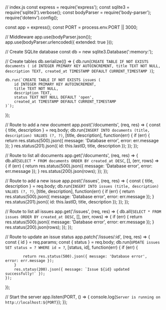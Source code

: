// index.js
const express = require('express');
const sqlite3 = require('sqlite3').verbose();
const bodyParser = require('body-parser');
require('dotenv').config();

const app = express();
const PORT = process.env.PORT || 3000;

// Middleware
app.use(bodyParser.json());
app.use(bodyParser.urlencoded({ extended: true }));

// Create SQLite database
const db = new sqlite3.Database(':memory:');

// Create tables
db.serialize(() => {
    db.run(`CREATE TABLE IF NOT EXISTS documents (
        id INTEGER PRIMARY KEY AUTOINCREMENT,
        title TEXT NOT NULL,
        description TEXT,
        created_at TIMESTAMP DEFAULT CURRENT_TIMESTAMP
    )`);

    db.run(`CREATE TABLE IF NOT EXISTS issues (
        id INTEGER PRIMARY KEY AUTOINCREMENT,
        title TEXT NOT NULL,
        description TEXT,
        status TEXT NOT NULL DEFAULT 'open',
        created_at TIMESTAMP DEFAULT CURRENT_TIMESTAMP
    )`);
});

// Route to add a new document
app.post('/documents', (req, res) => {
    const { title, description } = req.body;
    db.run(`INSERT INTO documents (title, description) VALUES (?, ?)`, [title, description], function(err) {
        if (err) {
            return res.status(500).json({ message: 'Database error', error: err.message });
        }
        res.status(201).json({ id: this.lastID, title, description });
    });
});

// Route to list all documents
app.get('/documents', (req, res) => {
    db.all(`SELECT * FROM documents ORDER BY created_at DESC`, [], (err, rows) => {
        if (err) {
            return res.status(500).json({ message: 'Database error', error: err.message });
        }
        res.status(200).json(rows);
    });
});

// Route to add a new issue
app.post('/issues', (req, res) => {
    const { title, description } = req.body;
    db.run(`INSERT INTO issues (title, description) VALUES (?, ?)`, [title, description], function(err) {
        if (err) {
            return res.status(500).json({ message: 'Database error', error: err.message });
        }
        res.status(201).json({ id: this.lastID, title, description });
    });
});

// Route to list all issues
app.get('/issues', (req, res) => {
    db.all(`SELECT * FROM issues ORDER BY created_at DESC`, [], (err, rows) => {
        if (err) {
            return res.status(500).json({ message: 'Database error', error: err.message });
        }
        res.status(200).json(rows);
    });
});

// Route to update an issue status
app.patch('/issues/:id', (req, res) => {
    const { id } = req.params;
    const { status } = req.body;
    db.run(`UPDATE issues SET status = ? WHERE id = ?`, [status, id], function(err) {
        if (err) {


            return res.status(500).json({ message: 'Database error', error: err.message });
        }
        res.status(200).json({ message: `Issue ${id} updated successfully!` });
    });
});

// Start the server
app.listen(PORT, () => {
    console.log(`Server is running on http://localhost:${PORT}`);
});
